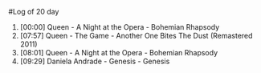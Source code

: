 #Log of 20 day

1. [00:00] Queen - A Night at the Opera - Bohemian Rhapsody
1. [07:57] Queen - The Game - Another One Bites The Dust (Remastered 2011)
1. [08:01] Queen - A Night at the Opera - Bohemian Rhapsody
1. [09:29] Daniela Andrade - Genesis - Genesis
